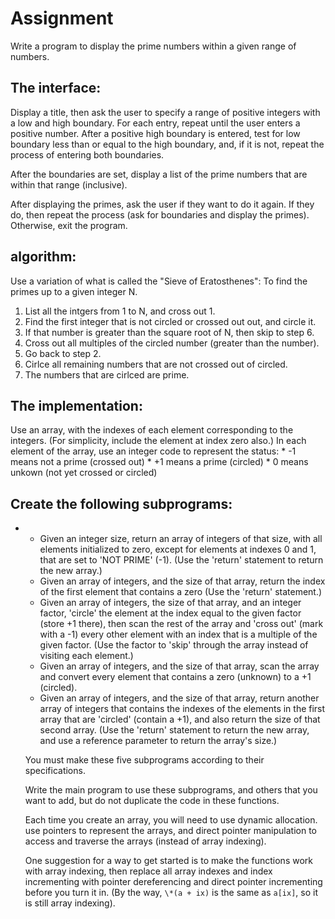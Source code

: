 # Assignment
Write a program to display the prime numbers within a given range of numbers.

## The interface:

Display a title, then ask the user to specify a range of positive integers with
a low and high boundary. For each entry, repeat until the user enters a
positive number. After a positive high boundary is entered, test for low boundary less than or equal to the high boundary, and, if it is not, repeat the process of entering both boundaries.

After the boundaries are set, display a list of the prime numbers that are within that range (inclusive).

After displaying the primes, ask the user if they want to do it again. If they do, then repeat the process (ask for boundaries and display the primes). Otherwise, exit the program.

## algorithm:
Use a variation of what is called the "Sieve of Eratosthenes":
To find the primes up to a given integer N.
1. List all the intgers from 1 to N, and cross out 1.
2. Find the first integer that is not circled or crossed out out, and circle it.
3. If that number is greater than the square root of N, then skip to step 6.
4. Cross out all multiples of the circled number (greater than the number).
5. Go back to step 2.
6. Cirlce all remaining numbers that are not crossed out of circled.
7. The numbers that are cirlced are prime.

## The implementation:
Use an array, with the indexes of each element corresponding to the integers. (For simplicity, include the element at index zero also.) In each element of the array, use an integer code to represent the status:
	* -1 means not a prime (crossed out)
	* +1 means a prime (circled)
	* 0 means unkown (not yet crossed or circled)

## Create the following subprograms:
*
	* Given an integer size, return an array of integers of that size, with all elements initialized to zero, except for elements at indexes 0 and 1, that are set to 'NOT PRIME' (-1). (Use the 'return' statement to return the new array.)
	* Given an array of integers, and the size of that array, return the index of the first element that contains a zero (Use the 'return' statement.)
	* Given an array of integers, the size of that array, and an integer factor, 'circle' the element at the index equal to the given factor (store +1 there), then scan the rest of the array and 'cross out' (mark with a -1) every other element with an index that is a multiple of the given factor. (Use the factor to 'skip' through the array instead of visiting each element.)
	* Given an array of integers, and the size of that array, scan the array and convert every element that contains a zero (unknown) to a +1 (circled).
	* Given an array of integers, and the size of that array, return another array of integers that contains the indexes of the elements in the first array that are 'circled' (contain a +1), and also return the size of that second array. (Use the 'return' statement to return the new array, and use a reference parameter to return the array's size.)

	You must make these five subprograms according to their specifications.

	Write the main program to use these subprograms, and others that you want to add, but do not duplicate the code in these functions.

	Each time you create an array, you will need to use dynamic allocation. use pointers to represent the arrays, and direct pointer manipulation to access and traverse the arrays (instead of array indexing).

	One suggestion for a way to get started is to make the functions work with array indexing, then replace all array indexes and index incrementing with pointer dereferencing and direct pointer incrementing before you turn it in. (By the way, ``\*(a + ix)`` is the same as ``a[ix]``, so it is still array indexing). 
